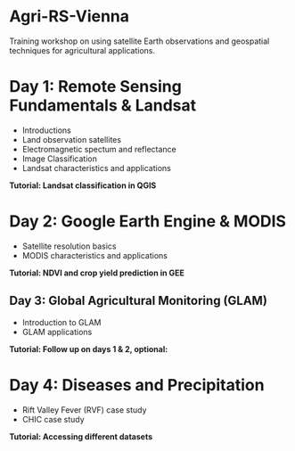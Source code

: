 # Agri-RS-Vienna
Training workshop on using satellite Earth observations and geospatial techniques for agricultural applications. 

# Day 1: Remote Sensing Fundamentals & Landsat
- Introductions
- Land observation satellites
- Electromagnetic spectum and reflectance
- Image Classification
- Landsat characteristics and applications

**Tutorial: Landsat classification in QGIS**

# Day 2: Google Earth Engine & MODIS
- Satellite resolution basics
- MODIS characteristics and applications

**Tutorial: NDVI and crop yield prediction in GEE**

## Day 3: Global Agricultural Monitoring (GLAM)
- Introduction to GLAM
- GLAM applications

**Tutorial: Follow up on days 1 & 2, optional:**

# Day 4: Diseases and Precipitation
- Rift Valley Fever (RVF) case study
- CHIC case study 

**Tutorial: Accessing different datasets**
